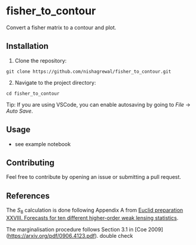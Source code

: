 # fisher_to_contour
Convert a fisher matrix to a contour and plot.


## Installation

1. Clone the repository: 
```
git clone https://github.com/nishagrewal/fisher_to_contour.git
```

2. Navigate to the project directory: 
```
cd fisher_to_contour
```

Tip: If you are using VSCode, you can enable autosaving by going to *File* -> *Auto Save*.


## Usage

- see example notebook


## Contributing

Feel free to contribute by opening an issue or submitting a pull request.


## References

The $S_8$ calculation is done following Appendix A from [Euclid preparation XXVIII. Forecasts for ten different higher-order weak lensing statistics](https://www.aanda.org/articles/aa/full_html/2023/07/aa46017-23/aa46017-23.html#R20).

The marginalisation procedure follows Section 3.1 in [Coe 2009] (https://arxiv.org/pdf/0906.4123.pdf). double check 
